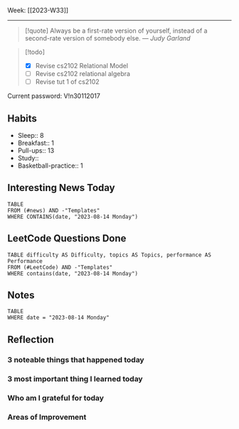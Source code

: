 Week: [[2023-W33]]
- - -
>[!quote]
> Always be a first-rate version of yourself, instead of a second-rate version of somebody else.
> — <cite>Judy Garland</cite>

>[!todo]
>- [x] Revise cs2102 Relational Model
>- [ ] Revise cs2102 relational algebra
>- [ ] Revise tut 1 of cs2102

Current password: V!n30112017
## Habits

- Sleep:: 8
- Breakfast:: 1
- Pull-ups:: 13
- Study:: 
- Basketball-practice:: 1
## Interesting News Today

```dataview
TABLE 
FROM (#news) AND -"Templates"
WHERE CONTAINS(date, "2023-08-14 Monday") 
```

## LeetCode Questions Done

```dataview
TABLE difficulty AS Difficulty, topics AS Topics, performance AS Performance
FROM (#LeetCode) AND -"Templates"
WHERE contains(date, "2023-08-14 Monday") 
```

## Notes

```dataview
TABLE
WHERE date = "2023-08-14 Monday"
```

## Reflection

### 3 noteable things that happened today

### 3 most important thing I learned today

### Who am I grateful for today

### Areas of Improvement